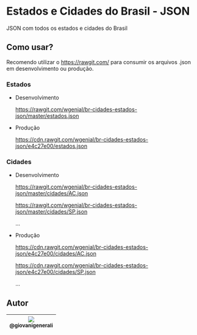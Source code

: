 # Estados e Cidades do Brasil - JSON

JSON com todos os estados e cidades do Brasil


## Como usar?

  Recomendo utilizar o https://rawgit.com/ para consumir os arquivos .json em desenvolvimento ou produção.


### Estados

- Desenvolvimento

	https://rawgit.com/wgenial/br-cidades-estados-json/master/estados.json


- Produção

	https://cdn.rawgit.com/wgenial/br-cidades-estados-json/e4c27e00/estados.json


### Cidades

- Desenvolvimento
	
	https://rawgit.com/wgenial/br-cidades-estados-json/master/cidades/AC.json

	https://rawgit.com/wgenial/br-cidades-estados-json/master/cidades/SP.json

	...

- Produção

	https://cdn.rawgit.com/wgenial/br-cidades-estados-json/e4c27e00/cidades/AC.json

	https://cdn.rawgit.com/wgenial/br-cidades-estados-json/e4c27e00/cidades/SP.json
	
	...


## Autor
| [<img src="https://avatars0.githubusercontent.com/u/41435?v=4&s=120"><br><sub>@giovanigenerali</sub>](https://github.com/giovanigenerali) |
| :---: |
